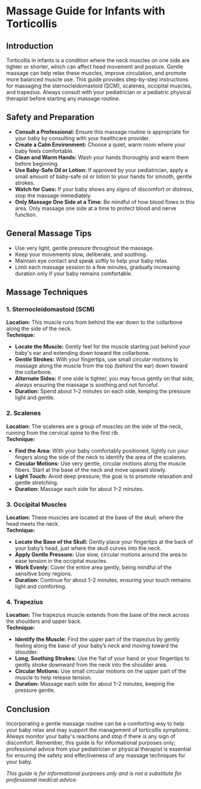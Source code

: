# Massage Guide for Infants with Torticollis

## Introduction
Torticollis in infants is a condition where the neck muscles on one side are tighter or shorter, which can affect head movement and posture. Gentle massage can help relax these muscles, improve circulation, and promote more balanced muscle use. This guide provides step-by-step instructions for massaging the sternocleidomastoid (SCM), scalenes, occipital muscles, and trapezius. Always consult with your pediatrician or a pediatric physical therapist before starting any massage routine.

## Safety and Preparation
- **Consult a Professional:** Ensure this massage routine is appropriate for your baby by consulting with your healthcare provider.
- **Create a Calm Environment:** Choose a quiet, warm room where your baby feels comfortable.
- **Clean and Warm Hands:** Wash your hands thoroughly and warm them before beginning.
- **Use Baby-Safe Oil or Lotion:** If approved by your pediatrician, apply a small amount of baby-safe oil or lotion to your hands for smooth, gentle strokes.
- **Watch for Cues:** If your baby shows any signs of discomfort or distress, stop the massage immediately.
- **Only Massage One Side at a Time:** Be mindful of how blood flows in this area.  Only massage one side at a time to protect blood and nerve function.

## General Massage Tips
- Use very light, gentle pressure throughout the massage.
- Keep your movements slow, deliberate, and soothing.
- Maintain eye contact and speak softly to help your baby relax.
- Limit each massage session to a few minutes, gradually increasing duration only if your baby remains comfortable.

## Massage Techniques

### 1. Sternocleidomastoid (SCM)
**Location:** This muscle runs from behind the ear down to the collarbone along the side of the neck.  
**Technique:**
- **Locate the Muscle:** Gently feel for the muscle starting just behind your baby's ear and extending down toward the collarbone.
- **Gentle Strokes:** With your fingertips, use small circular motions to massage along the muscle from the top (behind the ear) down toward the collarbone.
- **Alternate Sides:** If one side is tighter, you may focus gently on that side, always ensuring the massage is soothing and not forceful.
- **Duration:** Spend about 1–2 minutes on each side, keeping the pressure light and gentle.

### 2. Scalenes
**Location:** The scalenes are a group of muscles on the side of the neck, running from the cervical spine to the first rib.  
**Technique:**
- **Find the Area:** With your baby comfortably positioned, lightly run your fingers along the side of the neck to identify the area of the scalenes.
- **Circular Motions:** Use very gentle, circular motions along the muscle fibers. Start at the base of the neck and move upward slowly.
- **Light Touch:** Avoid deep pressure; the goal is to promote relaxation and gentle stretching.
- **Duration:** Massage each side for about 1–2 minutes.

### 3. Occipital Muscles
**Location:** These muscles are located at the base of the skull, where the head meets the neck.  
**Technique:**
- **Locate the Base of the Skull:** Gently place your fingertips at the back of your baby’s head, just where the skull curves into the neck.
- **Apply Gentle Pressure:** Use slow, circular motions around the area to ease tension in the occipital muscles.
- **Work Evenly:** Cover the entire area gently, being mindful of the sensitive bony regions.
- **Duration:** Continue for about 1–2 minutes, ensuring your touch remains light and comforting.

### 4. Trapezius
**Location:** The trapezius muscle extends from the base of the neck across the shoulders and upper back.  
**Technique:**
- **Identify the Muscle:** Find the upper part of the trapezius by gently feeling along the base of your baby’s neck and moving toward the shoulder.
- **Long, Soothing Strokes:** Use the flat of your hand or your fingertips to gently stroke downward from the neck into the shoulder area.
- **Circular Motions:** Use small circular motions on the upper part of the muscle to help release tension.
- **Duration:** Massage each side for about 1–2 minutes, keeping the pressure gentle.

## Conclusion
Incorporating a gentle massage routine can be a comforting way to help your baby relax and may support the management of torticollis symptoms. Always monitor your baby's reactions and stop if there is any sign of discomfort. Remember, this guide is for informational purposes only; professional advice from your pediatrician or physical therapist is essential for ensuring the safety and effectiveness of any massage techniques for your baby.

*This guide is for informational purposes only and is not a substitute for professional medical advice.*
